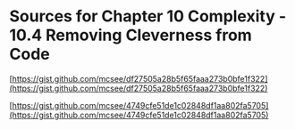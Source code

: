# Sources for Chapter 10 Complexity - 10.4 Removing Cleverness from Code


[https://gist.github.com/mcsee/df27505a28b5f65faaa273b0bfe1f322](https://gist.github.com/mcsee/df27505a28b5f65faaa273b0bfe1f322)

[https://gist.github.com/mcsee/4749cfe51de1c02848df1aa802fa5705](https://gist.github.com/mcsee/4749cfe51de1c02848df1aa802fa5705)